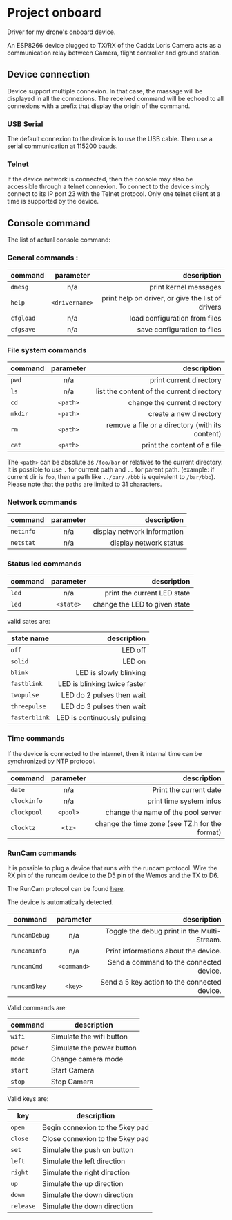 # Project onboard

Driver for my drone's onboard device.

An ESP8266 device plugged to TX/RX of the Caddx Loris Camera acts as a communication relay between Camera, 
flight controller and ground station.

## Device connection

Device support multiple connexion. In that case, the massage will be displayed in
all the connexions. The received command will be echoed to all connexions with a prefix
that display the origin of the command.

### USB Serial

The default connexion to the device is to use the USB cable.
Then use a serial communication at 115200 bauds.

### Telnet

If the device network is connected, then the console may also be accessible through a telnet connexion.
To connect to the device simply connect to its IP port 23 with the Telnet protocol.
Only one telnet client at a time is supported by the device.


## Console command

The list of actual console command:

### General commands :

 | command   | parameter      | description |
 | --------- | :------------: | ------------: |
 | `dmesg`   | n/a            | print kernel messages |
 | `help`    | `<drivername>` | print help on driver, or give the list of drivers |
 | `cfgload` | n/a            | load configuration from files |
 | `cfgsave` | n/a            | save configuration to files |

### File system commands

 | command | parameter | description |
 | ------- | :-------: | ------------: |
 | `pwd`   | n/a       | print current directory |
 | `ls`    | n/a       | list the content of the current directory |
 | `cd`    | `<path>`  | change the current directory | 
 | `mkdir` | `<path>`  | create a new directory |
 | `rm`    | `<path>`  | remove a file or a directory (with its content) |
 | `cat`   | `<path>`  | print the content of a file |

The `<path>` can be absolute as `/foo/bar` or relatives to the current directory.
It is possible to use `.` for current path and `..` for parent path.
(example: if current dir is `foo`, then a path like `../bar/./bbb` is equivalent 
to `/bar/bbb`). Please note that the paths are limited to 31 characters. 

### Network commands

 | command | parameter | description |
 | ------- | :-------: | ----------: |
 |`netinfo`| n/a       | display network information |
 |`netstat`| n/a       | display network status |

### Status led commands
   
 | command | parameter | description |
 | ------- | :-------: | ----------: |
 |`led`    | n/a       | print the current LED state |
 |`led`    | `<state>` | change the LED to given state |

valid sates are:

 | state name   |  description |
 | ------------ |  ----------: |
 |`off`         |  LED off     |
 |`solid`       |  LED on |
 |`blink`       |  LED is slowly blinking |
 |`fastblink`   |  LED is blinking twice faster |
 |`twopulse`    |  LED do 2 pulses then wait |
 |`threepulse`  |  LED do 3 pulses then wait |
 |`fasterblink` |  LED is continuously pulsing |

### Time commands

If the device is connected to the internet, then it internal time can be synchronized by NTP protocol.

 | command     | parameter | description |
 | ----------- | :-------: | ----------: |
 | `date`      | n/a       | Print the current date |
 | `clockinfo` | n/a       | print time system infos |
 | `clockpool` | `<pool>`  | change the name of the pool server |
 | `clocktz  ` | `<tz>`    | change the time zone (see TZ.h for the format) |

### RunCam commands

It is possible to plug a device that runs with the runcam protocol.
Wire the RX pin of the runcam device to the D5 pin of the Wemos and the TX to D6.

The RunCam protocol can be found [here](https://support.runcam.com/hc/en-us/articles/360014537794-RunCam-Device-Protocol). 

The device is automatically detected.

 | command       | parameter   | description |
 | ------------- | :---------: | ----------: |
 | `runcamDebug` | n/a         | Toggle the debug print in the Multi-Stream. |
 | `runcamInfo`  | n/a         | Print informations about the device. |
 | `runcamCmd`   | `<command>` |   Send a command to the connected device. |
 | `runcam5key`  | `<key>`     |   Send a 5 key action to the connected device. |

Valid commands are:

 | command | description |
 | ------- | ----------- |
 | `wifi`  | Simulate the wifi button |
 | `power` | Simulate the power button |
 | `mode`  | Change camera mode |
 | `start` | Start Camera |
 | `stop`  | Stop Camera |

Valid keys are:

 | key       | description |
 | --------- | ----------- |
 | `open`    | Begin connexion to the 5key pad |
 | `close`   | Close connexion to the 5key pad |
 | `set`     | Simulate the push on button |
 | `left`    | Simulate the left direction |
 | `right`   | Simulate the right direction |
 | `up`      | Simulate the up direction |
 | `down`    | Simulate the down direction |
 | `release` | Simulate the down direction |

